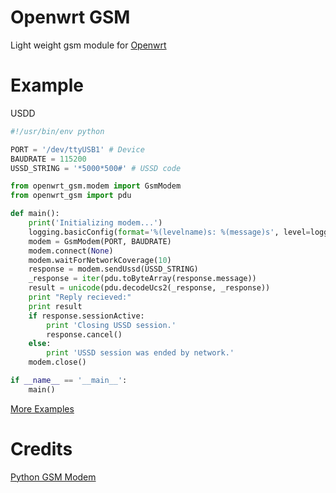 # Openwrt GSM
Light weight gsm module for [Openwrt](https://openwrt.org)

# Example

USDD
```py
#!/usr/bin/env python

PORT = '/dev/ttyUSB1' # Device 
BAUDRATE = 115200
USSD_STRING = '*5000*500#' # USSD code

from openwrt_gsm.modem import GsmModem
from openwrt_gsm import pdu

def main():
    print('Initializing modem...')
    logging.basicConfig(format='%(levelname)s: %(message)s', level=logging.DEBUG)
    modem = GsmModem(PORT, BAUDRATE)
    modem.connect(None)
    modem.waitForNetworkCoverage(10)
    response = modem.sendUssd(USSD_STRING)
    _response = iter(pdu.toByteArray(response.message))
    result = unicode(pdu.decodeUcs2(_response, _response))
    print "Reply recieved:"
    print result
    if response.sessionActive:
        print 'Closing USSD session.'
        response.cancel()
    else:
        print 'USSD session was ended by network.'
    modem.close()

if __name__ == '__main__':
    main()
```

[More Examples](https://github.com/faucamp/python-gsmmodem/tree/master/examples)

# Credits
[Python GSM Modem](https://github.com/faucamp/python-gsmmodem)
